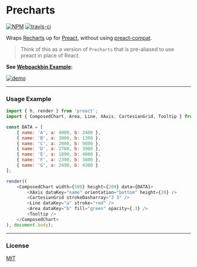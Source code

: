 # Precharts

[![NPM](http://img.shields.io/npm/v/precharts.svg)](https://www.npmjs.com/package/precharts)
[![travis-ci](https://travis-ci.org/developit/precharts.svg)](https://travis-ci.org/developit/precharts)

Wraps [Recharts] up for [Preact], without using [preact-compat](https://github.com/developit/preact-compat).

> Think of this as a version of `Precharts` that is pre-aliased to use preact in place of React.

**See [Webpackbin Example](https://www.webpackbin.com/bins/-L29GdZCQlStSHEgya-c):**

[![demo](https://i.gyazo.com/9760d4a6d122902dcbd4a5252e745b47.gif)](https://www.webpackbin.com/bins/-L29GdZCQlStSHEgya-c)


---


### Usage Example


```js
import { h, render } from 'preact';
import { ComposedChart, Area, Line, XAxis, CartesianGrid, Tooltip } from 'precharts';

const DATA = [
	{ name: 'A', a: 4000, b: 2400 },
	{ name: 'B', a: 3000, b: 1398 },
	{ name: 'C', a: 2000, b: 9800 },
	{ name: 'D', a: 2780, b: 3908 },
	{ name: 'E', a: 1890, b: 4800 },
	{ name: 'F', a: 2390, b: 3800 },
	{ name: 'G', a: 3490, b: 4300 }
];

render((
	<ComposedChart width={500} height={200} data={DATA}>
		<XAxis dataKey="name" orientation="bottom" height={20} />
		<CartesianGrid strokeDasharray="3 3" />
		<Line dataKey="a" stroke="red" />
		<Area dataKey="b" fill="green" opacity={.3} />
		<Tooltip />
	</ComposedChart>
), document.body);
```


---


### License

[MIT]


[recharts]: https://github.com/recharts/recharts
[Preact]: https://github.com/developit/preact
[MIT]: http://choosealicense.com/licenses/mit/
